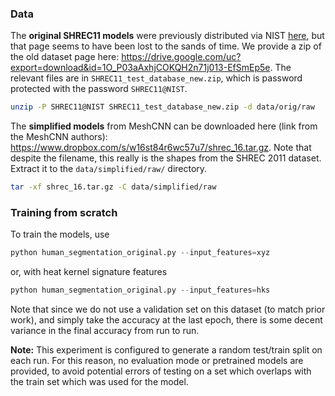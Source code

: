 ### Data

  The **original SHREC11 models** were previously distributed via NIST [here](https://www.nist.gov/itl/iad/shrec-2011-datasets), but that page seems to have been lost to the sands of time. We provide a zip of the old dataset page here: https://drive.google.com/uc?export=download&id=1O_P03aAxhjCOKQH2n71j013-EfSmEp5e. The relevant files are in `SHREC11_test_database_new.zip`, which is password protected with the password `SHREC11@NIST`. 

  ```sh
  unzip -P SHREC11@NIST SHREC11_test_database_new.zip -d data/orig/raw
  ```

  The **simplified models** from MeshCNN can be downloaded here (link from the MeshCNN authors): https://www.dropbox.com/s/w16st84r6wc57u7/shrec_16.tar.gz. Note that despite the filename, this really is the shapes from the SHREC 2011 dataset. Extract it to the `data/simplified/raw/` directory.

  ```sh
  tar -xf shrec_16.tar.gz -C data/simplified/raw
  ```

### Training from scratch

To train the models, use

```python
python human_segmentation_original.py --input_features=xyz  
```
or, with heat kernel signature features
```python
python human_segmentation_original.py --input_features=hks  
```

Note that since we do not use a validation set on this dataset (to match prior work), and simply take the accuracy at the last epoch, there is some decent variance in the final accuracy from run to run.

**Note:** This experiment is configured to generate a random test/train split on each run. For this reason, no evaluation mode or pretrained models are provided, to avoid potential errors of testing on a set which overlaps with the train set which was used for the model.
